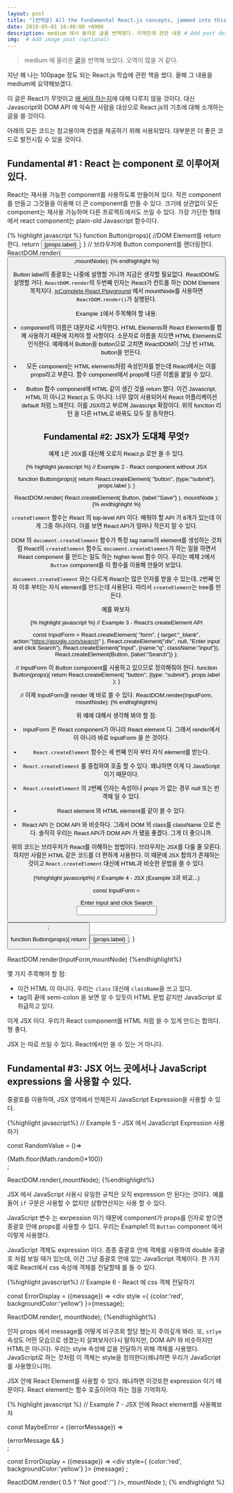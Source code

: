 ```yaml
---
layout: post
title: "[번역글] All the fundamental React.js concepts, jammed into this single Medium article"
date: 2018-05-01 10:40:00 +0900
description: medium 에서 올라온 글을 번역했다. 리액트에 관한 내용 # Add post description (optional)
img:  # Add image post (optional)
---
```


>medium 에 올라온 [글](https://medium.freecodecamp.org/all-the-fundamental-react-js-concepts-jammed-into-this-single-medium-article-c83f9b53eac2)을 번역해 보았다. 오역이 많을 거 같다.

지난 해 나는 100page 정도 되는 React.js 학습에 관한 책을 썼다. 올해 그 내용을 medium에 요약해보겠다.

이 글은 React가 무엇이고 [왜 써야 하는지](https://medium.freecodecamp.org/yes-react-is-taking-over-front-end-development-the-question-is-why-40837af8ab76)에 대해 다루지 않을 것이다. 대신 Javascript와 DOM API 에 익숙한 사람을 대상으로 React.js의 기초에 대해 소개하는 글을 쓸 것이다.

아래의 모든 코드는 참고용이며 컨셉을 제공하기 위해 사용되었다. 대부분은 더 좋은 코드로 발전시킬 수 있을 것이다.

## Fundamental #1 : React 는 component 로 이루어져 있다.
React는 재사용 가능한 component를 사용하도록 만들어져 있다. 작은 component를 만들고 그것들을 이용해 더 큰 component를 만들 수 있다. 크기에 상관없이 모든 component는 재사용 가능하며 다른 프로젝트에서도 쓰일 수 있다.
가장 가단한 형태에서 react component는 plain-old Javascript 함수이다.

{% highlight javascript %}
function Button(props){
    //DOM Element를 return 한다.
    return <button type="submit">{props.label}</button>;
}
// 브라우저에 Button component를 랜더링한다.
ReactDOM.render(<Button label="Save" />,mountNode);
{% endhighlight %}

Button label의 중괄호는 나중에 설명할 거니까 지금은 생각할 필요없다. ReactDOM도 설명할 거다.
```ReactDOM.render```의 두번째 인자는 React가 컨트롤 하는 DOM Element 목적지다.
[jsComplete React Playground](https://jscomplete.com/react/) 에서 mountNode를 사용하면 ```ReactDOM.render()```가 실행된다.

Example 1에서 주목해야 할 내용:
* component의 이름은 대문자로 시작한다. HTML Elements와 React Elements를 함께 사용하기 때문에 지켜야 할 사항이다. 소문자로 이름을 지으면 HTML Elements로 인식한다. 예제에서 Button을 button으로 고치면 ReactDOM이 그냥 빈 HTML button을 만든다.

* 모든 component는 HTML elements처럼 속성인자를 받는데 React에서는 이를 props라고 부른다. 함수 component에서 props에 다른 이름을 붙일 수 있다.

* Button 함수 component에 HTML 같이 생긴 것을 return 했다. 이건 Javascript, HTML 이 아니고 React.js 도 아니다. 너무 많이 사용되어서 React 어플리케이션 default 처럼 느껴진다. 이를 JSX라고 부르며 Javascript 확장이다. 위의 function 리턴 을 다른 HTML로 바꿔도 모두 잘 동작한다.

## Fundamental #2: JSX가 도대체 무엇?

예제 1은 JSX를 대신해 오로지 React.js 로만 쓸 수 있다.

{% highlight javascript %}
// Example 2 - React component without JSX

function Button(props){
    return React.createElement(
        "button",
        {type:"submit"},
        props.label
    );
}

ReactDOM.render(
    React.createElement(
        Button,
        {label:"Save"}
    ), mountNode
);
{% endhighlight %}

```createElement``` 함수는 React 의 top-level API 이다. 배워야 할 API 가 8개가 있는데 이게 그중 하나이다. 이를 보면 React API가 얼마나 작은지 알 수 있다.

DOM 의 ```document.createElement``` 함수가 특정 tag name의 element를 생성하는 것처럼 React의 ```createElement``` 함수도 ```document.createElement```가 하는 일을 하면서 React component 를 만드는 일도 하는 higher-level 함수 이다. 우리는 예제 2에서 ```Button``` component를 이 함수를 이용해 만들어 보았다.

```document.createElement``` 와는 다르게 React는 많은 인자를 받을 수 있는데, 2번째 인자 이후 부터는 자식 element를 만드는데 사용된다. 따라서 ```createElement```는 tree를 만든다.

예를 봐보자.

{% highlight javascript %}
// Example 3 - React's createElement API

const InputForm = React.createElement(
    "form",
    { target:"_blank", action:"https://google.com/search" },
    React.createElement("div", null, "Enter input and click Search"),
    React.createElement("input", {name:"q", className:"input"}),
    React.createElement(Button, {label:"Search"})
);

// InputForm 이 Button component를 사용하고 있으므로 정의해줘야 한다.
function Button(props){
    return React.createElement(
        "button",
        {type: "submit"},
        props.label
    );
}

// 이제 InputForm을 render 에 바로 쓸 수 있다.
ReactDOM.render(InputForm, mountNode);
{% endhighlight%}

위 예에 대해서 생각해 봐야 할 점:
* InputForm 은 React component가 아니라 React element 다. 그래서 render에서 <InputForm> 이 아니라 바로 InputForm 을 쓴 것이다.

* ```React.createElement``` 함수는 세 번째 인자 부터 자식 element를 받는다.

* ```React.createElement``` 를 중첩하여 호출 할 수 있다. 왜냐하면 이게 다 JavaScript 이기 때문이다.

* ```React.createElement``` 의 2번째 인자는 속성이나 props 가 없는 경우 null 또는 빈 객체 일 수 있다. 

* React element 와 HTML element를 같이 쓸 수 있다.

* React API 는 DOM API 와 비슷하다. 그래서 DOM 의 class를 className 으로 쓴다. 솔직히 우리는 React API가 DOM API 가 됐음 좋겠다. 그게 더 좋으니까.

위의 코드는 브라우저가 React를 이해하는 방법이다. 브라우저는 JSX를 다룰 줄 모른다. 하지만 사람은 HTML 같은 코드를 더 편하게 사용한다. 이 때문에 JSX 합의가 존재하는 것이고 ```React.createElement``` 대신에 HTML과 비슷한 문법을 쓸 수 있다.

{%highlight javascript%}
// Example 4 - JSX (Example 3과 비교...)

const InputForm = 
    <form target="_blank" action="https://google.com/search">
        <div>Enter input and click Search</div>
        <input name="q" className="input" />
        <Button label="Search" />
    </form>;

function Button(props){
    return <button type="submit">{props.label}</button>;
}

ReactDOM.render(InputForm,mountNode)
{%endhighlight%}

몇 가지 주목해야 할 점:
* 이건 HTML 이 아니다. 우리는 ```class``` 대신에 ```className```을 쓰고 있다.
* tag의 끝에 semi-colon 을 보면 알 수 있듯이 HTML 문법 같지만 JavaScript 로 취급하고 있다.

이게 JSX 이다. 우리가 React component를 HTML 처럼 쓸 수 있게 만드는 합의다. 짱 좋다.

JSX 는 따로 쓰일 수 있다. React에서만 쓸 수 있는 거 아니다.

## Fundamental #3: JSX 어느 곳에서나 JavaScript expressions 을 사용할 수 있다.

중괄호를 이용하여, JSX 영역에서 언제든지 JavaScript Expression을 사용할 수 있다.

{%highlight javascript%}
// Example 5 - JSX 에서 JavaScript Expression 사용하기

const RandomValue = ()=>
    <div>{Math.floor(Math.random()*100)}</div>;

ReactDOM.render(<RandomValue />,mountNode);
{%endhighlight%}

JSX 에서 JavaScript 사용시 유일한 규칙은 오직 expression 만 된다는 것이다. 예를 들어 ```if``` 구문은 사용할 수 없지만 삼항연산자는 사용 할 수 있다.

JavaScript 변수 는 exrpession 이기 때문에 component가 props를 인자로 받으면 중괄호 안에 props를 사용할 수 있다. 우리는 Example1 의 ```Button``` component 에서 이렇게 사용했다.

JavaScript 객체도 expression 이다. 종종 중괄호 안에 객체를 사용하여 double 중괄호 처럼 보일 때가 있는데, 이건 그냥 중괄호 안에 있는 JavaScript 객체이다. 한 가지 예로 React에서 css 속성에 객체를 전달할때 를 들 수 있다.

{%highlight javascript%}
// Example 6 - React 에 css 객체 전달하기

const ErrorDisplay = ({message}) =>
    <div style ={ {color:'red', backgroundColor:'yellow'} }>{message}</div>;

ReactDOM.render(<ErrorDisplay 
    message="These aren't the droids you're looking for" 
    />, 
    mountNode);
{%endhighlight%}

인자 props 에서 message를 어떻게 비구조화 할당 했는지 주의깊게 봐라. 또, ```stlye``` 속성도 어떤 모습으로 생겼는지 살펴보자(다시 말하지만, DOM API 와 비슷하지만 HTML은 아니다). 우리는 style 속성에 값을 전달하기 위해 객체를 사용했다. JavaScript로 하는 것처럼 이 객체는 style을 정의한다(왜냐하면 우리가 JavaScript를 사용했으니까).

JSX 안에 React Element를 사용할 수 있다. 왜냐하면 이것또한 expression 이기 때문이다. React element는 함수 호출이어야 하는 점을 기억하자.

{% highlight javascript %}
// Example 7 - JSX 안에 React element를 사용해보자

const MaybeError = ({errorMessage}) =>
    <div>
        {errorMessage && <ErrorDisplay message={errorMessage}/>}
    </div>;

const ErrorDisplay = ({message}) =>
    <div style={ {color:'red', backgroundColor:'yellow'} }>
        {message}
    </div>;

ReactDOM.render(
    <MaybeError errorMessage={Math.random() > 0.5 ? 'Not good':''}
    />,
    mountNode
);
{% endhighlight %}